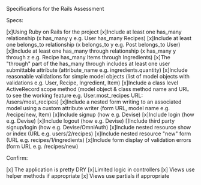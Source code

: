 Specifications for the Rails Assessment

Specs:

 [x]Using Ruby on Rails for the project
 [x]Include at least one has_many relationship (x has_many y e.g. User has_many Recipes)
 [x]Include at least one belongs_to relationship (x belongs_to y e.g. Post belongs_to User)
 [x]Include at least one has_many through relationship (x has_many y through z e.g. Recipe has_many Items through Ingredients)
 [x]The "through" part of the has_many through includes at least one user submittable attribute (attribute_name e.g. ingredients.quantity)
 [x]Include reasonable validations for simple model objects (list of model objects with validations e.g. User, Recipe, Ingredient, Item)
 [x]Include a class level ActiveRecord scope method (model object & class method name and URL to see the working feature e.g. User.most_recipes URL: /users/most_recipes)
 [x]Include a nested form writing to an associated model using a custom attribute writer (form URL, model name e.g. /recipe/new, Item)
 [x]Include signup (how e.g. Devise)
 [x]Include login (how e.g. Devise)
 [x]Include logout (how e.g. Devise)
 []Include third party signup/login (how e.g. Devise/OmniAuth)
 [x]Include nested resource show or index (URL e.g. users/2/recipes)
 [x]Include nested resource "new" form (URL e.g. recipes/1/ingredients)
 [x]Include form display of validation errors (form URL e.g. /recipes/new)

Confirm:

[x] The application is pretty DRY
[x]Limited logic in controllers
[x] Views use helper methods if appropriate
[x] Views use partials if appropriate
